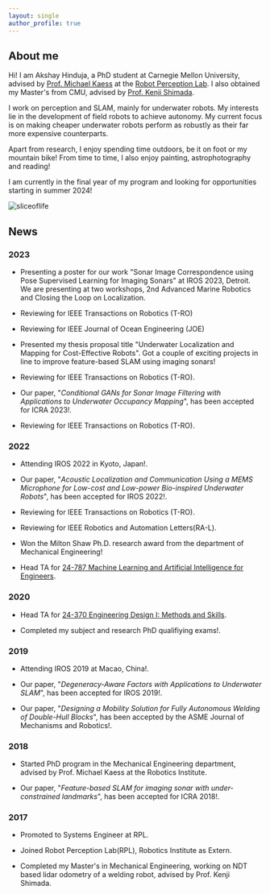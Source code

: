 ```yaml
---
layout: single
author_profile: true
---
```



## About me
Hi! I am Akshay Hinduja, a PhD student at Carnegie Mellon University, advised by [Prof. Michael Kaess](https://www.cs.cmu.edu/~kaess/) at the [Robot Perception Lab](https://rpl.ri.cmu.edu/). I also obtained my Master's from CMU, advised by [Prof. Kenji Shimada](https://www.meche.engineering.cmu.edu/directory/bios/shimada-kenji.html).

I work on perception and SLAM, mainly for underwater robots. My interests lie in the development of field robots to achieve autonomy. My current focus is on making cheaper underwater robots perform as robustly as their far more expensive counterparts. 

Apart from research, I enjoy spending time outdoors, be it on foot or my mountain bike! From time to time, I also enjoy painting, astrophotography and reading!

I am currently in the final year of my program and looking for opportunities starting in summer 2024! 

![sliceoflife](/assets/images/sliceoflife.png)

## News

### 2023
* Presenting a poster for our work "Sonar Image Correspondence using Pose Supervised Learning for Imaging Sonars" at IROS 2023, Detroit. We are presenting at two workshops, 2nd Advanced Marine Robotics and Closing the Loop on Localization. 

* Reviewing for IEEE Transactions on Robotics (T-RO)

* Reviewing for IEEE Journal of Ocean Engineering (JOE)

* Presented my thesis proposal title "Underwater Localization and Mapping for Cost-Effective Robots". Got a couple of exciting projects in line to improve feature-based SLAM using imaging sonars!  

* Reviewing for IEEE Transactions on Robotics (T-RO).

* Our paper, "<i>Conditional GANs for Sonar Image Filtering with Applications to Underwater Occupancy Mapping</i>", has been accepted for ICRA 2023!. 

* Reviewing for IEEE Transactions on Robotics (T-RO).

### 2022
* Attending IROS 2022 in Kyoto, Japan!.

* Our paper, "<i>Acoustic Localization and Communication Using a MEMS Microphone for Low-cost and Low-power Bio-inspired Underwater Robots</i>", has been accepted for IROS 2022!. 

* Reviewing for IEEE Transactions on Robotics (T-RO).

* Reviewing for IEEE Robotics and Automation Letters(RA-L).

* Won the Milton Shaw Ph.D. research award from the department of Mechanical Engineering! 

* Head TA for [24-787 Machine Learning and Artificial Intelligence for Engineers](https://www.meche.engineering.cmu.edu/education/courses/24-787.html).

### 2020
* Head TA for [24-370 Engineering Design I: Methods and Skills](s3.andrew.cmu.edu/sio/index.html#schedule-home).

* Completed my subject and research PhD qualifiying exams!. 

### 2019
* Attending IROS 2019 at Macao, China!.

* Our paper, "<i>Degeneracy-Aware Factors with Applications to Underwater SLAM</i>", has been accepted for IROS 2019!.

* Our paper, "<i>Designing a Mobility Solution for Fully Autonomous Welding of Double-Hull Blocks</i>", has been accepted by the ASME Journal of Mechanisms and Robotics!.

### 2018

* Started PhD program in the Mechanical Engineering department, advised by Prof. Michael Kaess at the Robotics Institute.

* Our paper, "<i>Feature-based SLAM for imaging sonar with under-constrained landmarks</i>", has been accepted for ICRA 2018!.

### 2017
* Promoted to Systems Engineer at RPL.

* Joined Robot Perception Lab(RPL), Robotics Institute as Extern.

* Completed my Master's in Mechanical Engineering, working on NDT based lidar odometry of a welding robot, advised by Prof. Kenji Shimada.  
